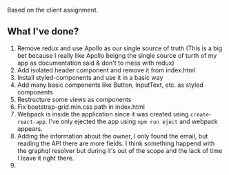 Based on the client assignment.

## What I've done?
1. Remove redux and use Apollo as our single source of truth (This is a big bet because I really like Apollo beigng the single source of turth of my app as documentation said & don't to mess with redux)
2. Add isolated header component and remove it from index.html
3. Install styled-components and use it in a basic way
4. Add many basic components like Button, InputText, etc. as styled components
5. Restructure some views as components
6. Fix bootstrap-grid.min.css path in index.html
7. Webpack is inside the application since it was created using `create-react-app`. I've only ejected the app using `npm run eject` and webpack appears.
8. Adding the information about the owner, I only found the email, but reading the API there are more fields. I think something happend with the graphql resolver but during it's out of the scope and the lack of time I leave it right there.
9. 